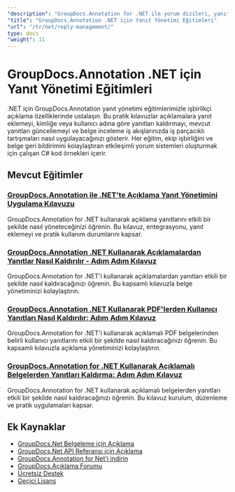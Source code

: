 ```yaml
---
"description": "GroupDocs.Annotation for .NET ile yorum dizileri, yanıtlar ve işbirlikli tartışmaları uygulamaya yönelik adım adım eğitimler."
"title": "GroupDocs.Annotation .NET için Yanıt Yönetimi Eğitimleri"
"url": "/tr/net/reply-management/"
type: docs
"weight": 11
---
```


# GroupDocs.Annotation .NET için Yanıt Yönetimi Eğitimleri

.NET için GroupDocs.Annotation yanıt yönetimi eğitimlerimizle işbirlikçi açıklama özelliklerinde ustalaşın. Bu pratik kılavuzlar açıklamalara yanıt eklemeyi, kimliğe veya kullanıcı adına göre yanıtları kaldırmayı, mevcut yanıtları güncellemeyi ve belge inceleme iş akışlarınızda iş parçacıklı tartışmaları nasıl uygulayacağınızı gösterir. Her eğitim, ekip işbirliğini ve belge geri bildirimini kolaylaştıran etkileşimli yorum sistemleri oluşturmak için çalışan C# kod örnekleri içerir.

## Mevcut Eğitimler

### [GroupDocs.Annotation ile .NET'te Açıklama Yanıt Yönetimini Uygulama Kılavuzu](./groupdocs-annotation-net-reply-management-guide/)
GroupDocs.Annotation for .NET kullanarak açıklama yanıtlarını etkili bir şekilde nasıl yöneteceğinizi öğrenin. Bu kılavuz, entegrasyonu, yanıt eklemeyi ve pratik kullanım durumlarını kapsar.

### [GroupDocs.Annotation .NET Kullanarak Açıklamalardan Yanıtlar Nasıl Kaldırılır - Adım Adım Kılavuz](./remove-replies-groupdocs-annotation-net-guide/)
GroupDocs.Annotation for .NET'i kullanarak açıklamalardan yanıtları etkili bir şekilde nasıl kaldıracağınızı öğrenin. Bu kapsamlı kılavuzla belge yönetiminizi kolaylaştırın.

### [GroupDocs.Annotation .NET Kullanarak PDF'lerden Kullanıcı Yanıtları Nasıl Kaldırılır: Adım Adım Kılavuz](./remove-user-replies-groupdocs-annotation-net/)
GroupDocs.Annotation for .NET'i kullanarak açıklamalı PDF belgelerinden belirli kullanıcı yanıtlarını etkili bir şekilde nasıl kaldıracağınızı öğrenin. Bu kapsamlı kılavuzla açıklama yönetiminizi kolaylaştırın.

### [GroupDocs.Annotation for .NET Kullanarak Açıklamalı Belgelerden Yanıtları Kaldırma: Adım Adım Kılavuz](./remove-replies-groupdocs-annotation-net/)
GroupDocs.Annotation for .NET kullanarak açıklamalı belgelerden yanıtları etkili bir şekilde nasıl kaldıracağınızı öğrenin. Bu kılavuz kurulum, düzenleme ve pratik uygulamaları kapsar.

## Ek Kaynaklar

- [GroupDocs.Net Belgeleme için Açıklama](https://docs.groupdocs.com/annotation/net/)
- [GroupDocs.Net API Referansı için Açıklama](https://reference.groupdocs.com/annotation/net/)
- [GroupDocs.Annotation for Net'i indirin](https://releases.groupdocs.com/annotation/net/)
- [GroupDocs.Açıklama Forumu](https://forum.groupdocs.com/c/annotation)
- [Ücretsiz Destek](https://forum.groupdocs.com/)
- [Geçici Lisans](https://purchase.groupdocs.com/temporary-license/)